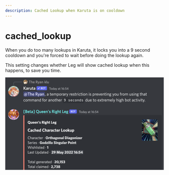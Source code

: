 ```yaml
---
description: Cached Lookup when Karuta is on cooldown
---
```


# cached\_lookup

When you do too many lookups in Karuta, it locks you into a 9 second cooldown and you're forced to wait before doing the lookup again.

This setting changes whether Leg will show cached lookup when this happens, to save you time.

![](<../../../.gitbook/assets/image (17).png>)
